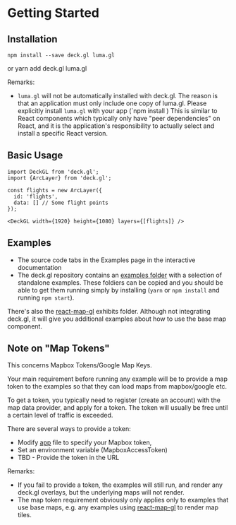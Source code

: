 # Getting Started


## Installation

    npm install --save deck.gl luma.gl
or
    yarn add deck.gl luma.gl

Remarks:
* `luma.gl` will not be automatically installed with deck.gl.
  The reason is that an application must only include one copy of luma.gl.
  Please explicitly install `luma.gl` with your app (`npm install )
  This is similar to React components which typically only have "peer dependencies"
  on React, and it is the application's responsibility to actually
  select and install a specific React version.


## Basic Usage

    import DeckGL from 'deck.gl';
    import {ArcLayer} from 'deck.gl';

    const flights = new ArcLayer({
      id: 'flights',
      data: [] // Some flight points
    });

    <DeckGL width={1920} height={1080} layers={[flights]} />


## Examples

* The source code tabs in the Examples page in the interactive documentation
* The deck.gl repository contains an
  [examples folder](https://github.com/uber/deck.gl/tree/master/examples)
  with a selection of standalone examples.
  These foldiers can be copied and you should be able to get them running
  simply by installing (`yarn` or `npm install` and running `npm start`).

There's also the [react-map-gl](https://github.com/uber/react-map-gl) exhibits folder. Although not integrating deck.gl, it will give you additional examples
about how to use the base map component.


## Note on "Map Tokens"

This concerns Mapbox Tokens/Google Map Keys.

Your main requirement before running any example will be to provide a map
token to the examples so that they can load maps from mapbox/google etc.

To get a token, you typically need to register (create an account)
with the map data provider, and apply for a token. The token will usually
be free until a certain level of traffic is exceeded.

There are several ways to provide a token:
* Modify [app](./app.js) file to specify your Mapbox token,
* Set an environment variable (MapboxAccessToken)
* TBD - Provide the token in the URL

Remarks:
* If you fail to provide a token, the examples will still run,
  and render any deck.gl overlays, but the underlying maps will not render.
* The map token requirement obviously only applies only to examples that use
  base maps, e.g. any examples using
  [react-map-gl](https://github.com/uber/react-map-gl) to render map tiles.
